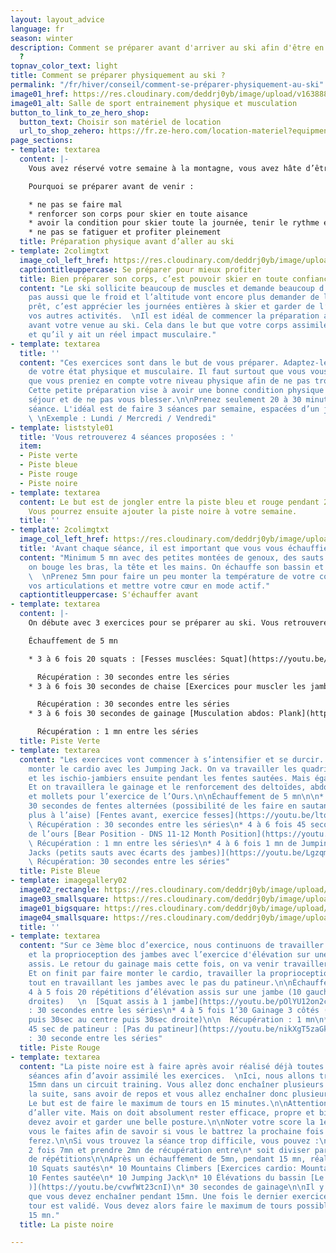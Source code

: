 ```yaml
---
layout: layout_advice
language: fr
season: winter
description: Comment se préparer avant d'arriver au ski afin d'être en forme physiquement
  ?
topnav_color_text: light
title: Comment se préparer physiquement au ski ?
permalink: "/fr/hiver/conseil/comment-se-préparer-physiquement-au-ski"
image01_href: https://res.cloudinary.com/deddrj0yb/image/upload/v1638883617/website/summer/Coach-prive-entrainement_k9n3ap.jpg
image01_alt: Salle de sport entrainement physique et musculation
button_to_link_to_ze_hero_shop:
  button_text: Choisir son matériel de location
  url_to_shop_zehero: https://fr.ze-hero.com/location-materiel?equipmentslug=%2Flocation-ski&rental_quality=0&oldslug=%2Flocation-ski&subslug=%2Flocation-ski-adulte&start-date=30%2F11%2F2021&number_rental_days=1
page_sections:
- template: textarea
  content: |-
    Vous avez réservé votre semaine à la montagne, vous avez hâte d’être sur vos skis et de profiter du domaine skiable. Prêt pour dévaler les pistes à toute vitesse, de skier des heures. Peut-être même de faire un peu de hors-piste, quelques bosses et du carving ? Le ski reste tout de même très physique, en fonction de l’intensité que l’on y met. C’est un sport qui demande un effort constant et une bonne condition physique.

    Pourquoi se préparer avant de venir :

    * ne pas se faire mal
    * renforcer son corps pour skier en toute aisance
    * avoir la condition pour skier toute la journée, tenir le rythme et être efficace
    * ne pas se fatiguer et profiter pleinement
  title: Préparation physique avant d’aller au ski
- template: 2colimgtxt
  image_col_left_href: https://res.cloudinary.com/deddrj0yb/image/upload/v1638823042/website/summer/clique-images-hSB2HmJYaTo-unsplash_fd9n1t.jpg
  captiontitleuppercase: Se préparer pour mieux profiter
  title: Bien préparer son corps, c’est pouvoir skier en toute confiance et plus facilement.
  content: "Le ski sollicite beaucoup de muscles et demande beaucoup d’énergie. N’oubliez
    pas aussi que le froid et l’altitude vont encore plus demander de l'énergie. Être
    prêt, c’est apprécier les journées entières à skier et garder de l’énergie pour
    vos autres activités.  \nIl est idéal de commencer la préparation au moins 1 mois
    avant votre venue au ski. Cela dans le but que votre corps assimile les séances
    et qu’il y ait un réel impact musculaire."
- template: textarea
  title: ''
  content: "Ces exercices sont dans le but de vous préparer. Adaptez-les en fonction
    de votre état physique et musculaire. Il faut surtout que vous vous écoutez et
    que vous preniez en compte votre niveau physique afin de ne pas trop en faire.
    Cette petite préparation vise à avoir une bonne condition physique pour votre
    séjour et de ne pas vous blesser.\n\nPrenez seulement 20 à 30 minutes pour une
    séance. L'idéal est de faire 3 séances par semaine, espacées d’un jour entre.
    \ \nExemple : Lundi / Mercredi / Vendredi"
- template: liststyle01
  title: 'Vous retrouverez 4 séances proposées : '
  item:
  - Piste verte
  - Piste bleue
  - Piste rouge
  - Piste noire
- template: textarea
  content: Le but est de jongler entre la piste bleu et rouge pendant 2 semaines.
    Vous pourrez ensuite ajouter la piste noire à votre semaine.
  title: ''
- template: 2colimgtxt
  image_col_left_href: https://res.cloudinary.com/deddrj0yb/image/upload/v1638883617/website/summer/entrainement-preparation-physique-femme_cqellq.jpg
  title: 'Avant chaque séance, il est important que vous vous échauffiez. '
  content: "Minimum 5 mn avec des petites montées de genoux, des sauts sur place,
    on bouge les bras, la tête et les mains. On échauffe son bassin et ses genoux.
    \  \nPrenez 5mn pour faire un peu monter la température de votre corps, échauffer
    vos articulations et mettre votre cœur en mode actif."
  captiontitleuppercase: S'échauffer avant
- template: textarea
  content: |-
    On débute avec 3 exercices pour se préparer au ski. Vous retrouverez donc les Squats. La chaise, qui est un classique du renforcement musculaire et surtout des exercices de musculation en ski. Et enfin un classique, du gainage. On va donc cibler quadriceps et fessiers, de la résistance et ensuite on cible les abdominaux et lombaires.

    Échauffement de 5 mn

    * 3 à 6 fois 20 squats : [Fesses musclées: Squat](https://youtu.be/HFzk7HC3QM4 "Squat")

      Récupération : 30 secondes entre les séries
    * 3 à 6 fois 30 secondes de chaise [Exercices pour muscler les jambes: Wall Sit](https://youtu.be/y9v66nRKtJM)

      Récupération : 30 secondes entre les séries
    * 3 à 6 fois 30 secondes de gainage [Musculation abdos: Plank](https://youtu.be/auaPX7B2rV4)

      Récupération : 1 mn entre les séries
  title: Piste Verte
- template: textarea
  content: "Les exercices vont commencer à s’intensifier et se durcir. On va faire
    monter le cardio avec les Jumping Jack. On va travailler les quadriceps, les fessiers
    et les ischio-jambiers ensuite pendant les fentes sautées. Mais également la proprioception.
    Et on travaillera le gainage et le renforcement des deltoïdes, abdominaux, quadriceps
    et mollets pour l’exercice de l’Ours.\n\nÉchauffement de 5 mn\n\n* 4 à 6 fois
    30 secondes de fentes alternées (possibilité de les faire en sautant pour les
    plus à l’aise) [Fentes avant, exercice fesses](https://youtu.be/ltoCx6E1ajU)  \n
    \ Récupération : 30 secondes entre les séries\n* 4 à 6 fois 45 secondes position
    de l’ours [Bear Position - DNS 11-12 Month Position](https://youtu.be/G6917KA_Ub8)\n\n
    \ Récupération : 1 mn entre les séries\n* 4 à 6 fois 1 mn de Jumping Jack [Jumping
    Jacks (petits sauts avec écarts des jambes)](https://youtu.be/Lgzqm0WNQ_s)\n\n
    \ Récupération: 30 secondes entre les séries"
  title: Piste Bleue
- template: imagegallery02
  image02_rectangle: https://res.cloudinary.com/deddrj0yb/image/upload/v1638883617/website/summer/E-coaching_knbvly.jpg
  image03_smallsquare: https://res.cloudinary.com/deddrj0yb/image/upload/v1641820123/website/summer/clem-onojeghuo-n6gnCa77Urc-unsplash_kjjv0z.jpg
  image01_bigsquare: https://res.cloudinary.com/deddrj0yb/image/upload/v1641820123/website/summer/victor-freitas-KIzBvHNe7hY-unsplash_ymvrxl.jpg
  image04_smallsquare: https://res.cloudinary.com/deddrj0yb/image/upload/v1641820123/website/summer/jonathan-borba-R0y_bEUjiOM-unsplash_pbfvvw.jpg
  title: ''
- template: textarea
  content: "Sur ce 3ème bloc d’exercice, nous continuons de travailler sur la force
    et la proprioception des jambes avec l’exercice d'élévation sur une jambe en partant
    assis. Le retour du gainage mais cette fois, on va venir travailler les obliques.
    Et on finit par faire monter le cardio, travailler la proprioception et l’équilibre
    tout en travaillant les jambes avec le pas du patineur.\n\nÉchauffement de 5 mn\n\n*
    4 à 5 fois 20 répétitions d’élévation assis sur une jambe (10 gauches puis 10
    droites)   \n  [Squat assis à 1 jambe](https://youtu.be/pOlYU12on2c)\n\n  Récupération
    : 30 secondes entre les séries\n* 4 à 5 fois 1’30 Gainage 3 côtés (30sec gauche
    puis 30sec au centre puis 30sec droite)\n\n  Récupération : 1 mn\n* 4 à 5 fois
    45 sec de patineur : [Pas du patineur](https://youtu.be/nikXgT5zaGk)\n\n  Récupération
    : 30 seconde entre les séries"
  title: Piste Rouge
- template: textarea
  content: "La piste noire est à faire après avoir réalisé déjà toutes les autres
    séances afin d’avoir assimilé les exercices.  \nIci, nous allons travailler pendant
    15mn dans un circuit training. Vous allez donc enchaîner plusieurs exercices à
    la suite, sans avoir de repos et vous allez enchaîner donc plusieurs tours d’exercices.
    Le but est de faire le maximum de tours en 15 minutes.\n\nAttention, le but est
    d’aller vite. Mais on doit absolument rester efficace, propre et bien placé. Vous
    devez avoir et garder une belle posture.\n\nNoter votre score la 1er fois que
    vous le faites afin de savoir si vous le battrez la prochaine fois que vous le
    ferez.\n\nSi vous trouvez la séance trop difficile, vous pouvez :\n\n* soit faire
    2 fois 7mn et prendre 2mn de récupération entre\n* soit diviser par 2 le nombre
    de répétitions\n\nAprès un échauffement de 5mn, pendant 15 mn, réalisez :\n\n*
    10 Squats sautés\n* 10 Mountains Climbers [Exercices cardio: Mountain Climber](https://youtu.be/x-W86CmGpxA)\n*
    10 Fentes sautée\n* 10 Jumping Jack\n* 10 Élévations du bassin [Le pont ( P4P_id_84
    )](https://youtu.be/cvwfWt23cnI)\n* 30 secondes de gainage\n\nIl y a donc 6 exercices
    que vous devez enchaîner pendant 15mn. Une fois le dernier exercice fait, votre
    tour est validé. Vous devez alors faire le maximum de tours possibles pendant
    15 mn."
  title: La piste noire

---
```

